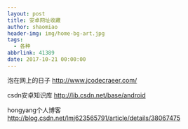```yaml
---
layout: post
title: 安卓网址收藏
author: shaomiao
header-img: img/home-bg-art.jpg
tags:
  - 各种
abbrlink: 41389
date: 2017-10-21 00:00:00
---
```

泡在网上的日子 http://www.jcodecraeer.com/

csdn安卓知识库 http://lib.csdn.net/base/android

hongyang个人博客  http://blog.csdn.net/lmj623565791/article/details/38067475
